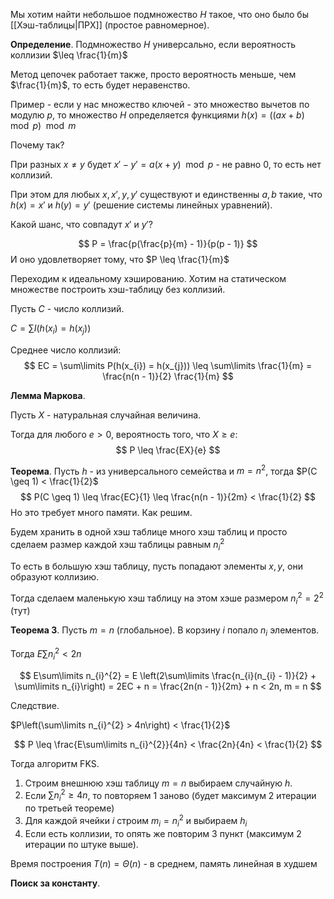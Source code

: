 Мы хотим найти небольшое подмножество $H$ такое, что оно было бы [[Хэш-таблицы|ПРХ]] (простое равномерное).

**Определение**. Подмножество $H$ универсально, если вероятность коллизии $\leq \frac{1}{m}$

Метод цепочек работает также, просто вероятность меньше, чем $\frac{1}{m}$, то есть будет неравенство.

Пример - если у нас множество ключей - это множество вычетов по модулю $p$, то множество $H$ определяется функциями $h(x) = ((ax + b) \mod p) \mod m$

Почему так?

При разных $x \ne y$ будет
$x' - y' = a(x + y) \mod p$ - не равно 0, то есть нет коллизий.

При этом для любых $x, x', y, y'$ существуют и единственны $a, b$ такие, что $h(x) = x'$ и $h(y) = y'$ (решение системы линейных уравнений).

Какой шанс, что совпадут $x'$ и $y'$?

$$
P = \frac{p(\frac{p}{m} - 1)}{p(p - 1)}
$$
И оно удовлетворяет тому, что $P \leq \frac{1}{m}$

Переходим к идеальному хэшированию.
Хотим на статическом множестве построить хэш-таблицу без коллизий.

Пусть $C$ - число коллизий.

$C = \sum\limits I(h(x_{i}) = h(x_{j}))$

Среднее число коллизий:
$$
EC = \sum\limits P(h(x_{i}) = h(x_{j})) \leq \sum\limits \frac{1}{m} = \frac{n(n - 1)}{2} \frac{1}{m}
$$

**Лемма Маркова**.

Пусть $X$ - натуральная случайная величина.

Тогда для любого $e > 0$, вероятность того, что $X \geq e$:
$$
P \leq \frac{EX}{e}
$$

**Теорема**. Пусть $h$ - из универсального семейства и $m = n^{2}$, тогда $P(C \geq 1) < \frac{1}{2}$
$$
P(C \geq 1) \leq \frac{EC}{1} \leq \frac{n(n - 1)}{2m} < \frac{1}{2}
$$
Но это требует много памяти. Как решим.

Будем хранить в одной хэш таблице много хэш таблиц и просто сделаем размер каждой хэш таблицы равным $n_{i}^{2}$

То есть в большую хэш таблицу, пусть попадают элементы $x, y$, они образуют коллизию.

Тогда сделаем маленькую хэш таблицу на этом хэше размером $n_{i}^{2} = 2^{2}$ (тут)

**Теорема 3**. Пусть $m = n$ (глобальное). В корзину $i$ попало $n_{i}$ элементов.

Тогда $E\sum\limits n_{i}^{2} < 2n$

$$
E\sum\limits n_{i}^{2} = E \left(2\sum\limits \frac{n_{i}(n_{i} - 1)}{2} + \sum\limits n_{i}\right) = 2EC + n = \frac{2n(n - 1)}{2m} + n < 2n, m = n
$$


Следствие.

$P\left(\sum\limits n_{i}^{2} > 4n\right) < \frac{1}{2}$

$$
P \leq \frac{E\sum\limits n_{i}^{2}}{4n} < \frac{2n}{4n} < \frac{1}{2}
$$

Тогда алгоритм FKS.

1) Строим внешнюю хэш таблицу $m = n$ выбираем случайную $h$.
2) Если $\sum\limits n_{i}^{2} \geq 4n$, то повторяем 1 заново (будет максимум 2 итерации по третьей теореме)
3) Для каждой ячейки $i$ строим $m_{i} = n_{i}^{2}$ и выбираем $h_{i}$ 
4) Если есть коллизии, то опять же повторим 3 пункт (максимум 2 итерации по штуке выше).

Время построения $T(n) = \Theta(n)$ - в среднем, память линейная в худшем

**Поиск за константу**.